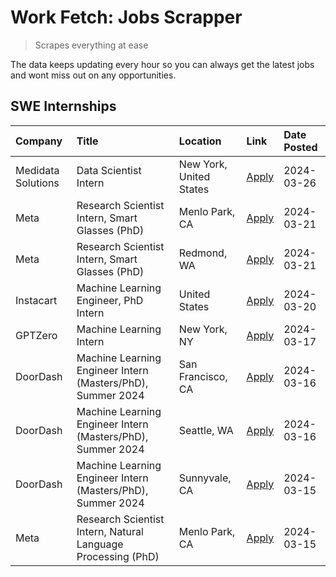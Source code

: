 # Work Fetch: Jobs Scrapper
> Scrapes everything at ease

The data keeps updating every hour so you can always get the latest jobs and wont miss out on any opportunities.

## SWE Internships
<!--START_SECTION:workfetch-->
| Company            | Title                                                        | Location                | Link                                                                                                                                                                                                                                                                     | Date Posted   |
|:-------------------|:-------------------------------------------------------------|:------------------------|:-------------------------------------------------------------------------------------------------------------------------------------------------------------------------------------------------------------------------------------------------------------------------|:--------------|
| Medidata Solutions | Data Scientist Intern                                        | New York, United States | [Apply](https://www.linkedin.com/jobs/view/data-scientist-intern-at-medidata-solutions-3810253704?position=11&pageNum=0&refId=ZNxVgzKRI3ZKNx2ObL%2Bgbw%3D%3D&trackingId=t751MpGsbcbimOWVCyHptQ%3D%3D&trk=public_jobs_jserp-result_search-card)                           | 2024-03-26    |
| Meta               | Research Scientist Intern, Smart Glasses (PhD)               | Menlo Park, CA          | [Apply](https://www.linkedin.com/jobs/view/research-scientist-intern-smart-glasses-phd-at-meta-3811308332?position=9&pageNum=0&refId=ZNxVgzKRI3ZKNx2ObL%2Bgbw%3D%3D&trackingId=w31MffudlW%2Fwblfk6DDdCw%3D%3D&trk=public_jobs_jserp-result_search-card)                  | 2024-03-21    |
| Meta               | Research Scientist Intern, Smart Glasses (PhD)               | Redmond, WA             | [Apply](https://www.linkedin.com/jobs/view/research-scientist-intern-smart-glasses-phd-at-meta-3811304794?position=13&pageNum=0&refId=ZNxVgzKRI3ZKNx2ObL%2Bgbw%3D%3D&trackingId=QwwswYi4lqI6h5uP4pCZ0g%3D%3D&trk=public_jobs_jserp-result_search-card)                   | 2024-03-21    |
| Instacart          | Machine Learning Engineer, PhD Intern                        | United States           | [Apply](https://www.linkedin.com/jobs/view/machine-learning-engineer-phd-intern-at-instacart-3815634369?position=5&pageNum=0&refId=ZNxVgzKRI3ZKNx2ObL%2Bgbw%3D%3D&trackingId=YZuchFHMO6a7%2FlMT34XMeQ%3D%3D&trk=public_jobs_jserp-result_search-card)                    | 2024-03-20    |
| GPTZero            | Machine Learning Intern                                      | New York, NY            | [Apply](https://www.linkedin.com/jobs/view/machine-learning-intern-at-gptzero-3860723963?position=10&pageNum=0&refId=ZNxVgzKRI3ZKNx2ObL%2Bgbw%3D%3D&trackingId=7juVr0tigxP3FOAHDDRt4w%3D%3D&trk=public_jobs_jserp-result_search-card)                                    | 2024-03-17    |
| DoorDash           | Machine Learning Engineer Intern (Masters/PhD), Summer 2024  | San Francisco, CA       | [Apply](https://www.linkedin.com/jobs/view/machine-learning-engineer-intern-masters-phd-summer-2024-at-doordash-3736457737?position=3&pageNum=0&refId=ZNxVgzKRI3ZKNx2ObL%2Bgbw%3D%3D&trackingId=zoYjmDMbkJTkPiEBzPFUXQ%3D%3D&trk=public_jobs_jserp-result_search-card)   | 2024-03-16    |
| DoorDash           | Machine Learning Engineer Intern (Masters/PhD), Summer 2024  | Seattle, WA             | [Apply](https://www.linkedin.com/jobs/view/machine-learning-engineer-intern-masters-phd-summer-2024-at-doordash-3736455966?position=4&pageNum=0&refId=ZNxVgzKRI3ZKNx2ObL%2Bgbw%3D%3D&trackingId=AY3JqCohA06BlRqrkea7pQ%3D%3D&trk=public_jobs_jserp-result_search-card)   | 2024-03-16    |
| DoorDash           | Machine Learning Engineer Intern (Masters/PhD), Summer 2024  | Sunnyvale, CA           | [Apply](https://www.linkedin.com/jobs/view/machine-learning-engineer-intern-masters-phd-summer-2024-at-doordash-3736454973?position=2&pageNum=0&refId=ZNxVgzKRI3ZKNx2ObL%2Bgbw%3D%3D&trackingId=KIj3RfrDfOjXyZV686tG%2FA%3D%3D&trk=public_jobs_jserp-result_search-card) | 2024-03-15    |
| Meta               | Research Scientist Intern, Natural Language Processing (PhD) | Menlo Park, CA          | [Apply](https://www.linkedin.com/jobs/view/research-scientist-intern-natural-language-processing-phd-at-meta-3858718375?position=12&pageNum=0&refId=ZNxVgzKRI3ZKNx2ObL%2Bgbw%3D%3D&trackingId=lORBhaN889YfdcbQk726wA%3D%3D&trk=public_jobs_jserp-result_search-card)     | 2024-03-15    |
<!--END_SECTION:workfetch-->
